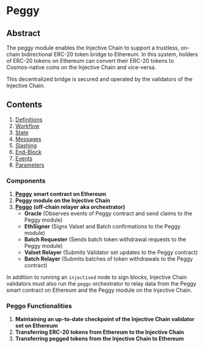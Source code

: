 # Peggy

## Abstract

The peggy module enables the Injective Chain to support a trustless, on-chain bidirectional ERC-20 token bridge to Ethereum. In this system, holders of ERC-20 tokens on Ethereum can convert their ERC-20 tokens to Cosmos-native coins on the Injective Chain and vice-versa.

This decentralized bridge is secured and operated by the validators of the Injective Chain.

## Contents

1. [Definitions](01_definitions.md)
2. [Workflow](02_workflow.md)
3. [State](03_state.md)
4. [Messages](04_messages.md)
5. [Slashing](05_slashing.md)
6. [End-Block](06_end_block.md)
7. [Events](07_events.md)
8. [Parameters](08_params.md)

### Components

1. [**Peggy**](https://etherscan.io/address/0xF955C57f9EA9Dc8781965FEaE0b6A2acE2BAD6f3) **smart contract on Ethereum**
2. **Peggy module on the Injective Chain**
3. [**Peggo**](https://github.com/InjectiveLabs/peggo) **(off-chain relayer aka orchestrator)**
   * **Oracle** (Observes events of Peggy contract and send claims to the Peggy module)
   * **EthSigner** (Signs Valset and Batch confirmations to the Peggy module)
   * **Batch Requester** (Sends batch token withdrawal requests to the Peggy module)
   * **Valset Relayer** (Submits Validator set updates to the Peggy contract)
   * **Batch Relayer** (Submits batches of token withdrawals to the Peggy contract)

In addition to running an `injectived` node to sign blocks, Injective Chain validators must also run the `peggo` orchestrator to relay data from the Peggy smart contract on Ethereum and the Peggy module on the Injective Chain.

### Peggo Functionalities

1. **Maintaining an up-to-date checkpoint of the Injective Chain validator set on Ethereum**
2. **Transferring ERC-20 tokens from Ethereum to the Injective Chain**
3. **Transferring pegged tokens from the Injective Chain to Ethereum**
